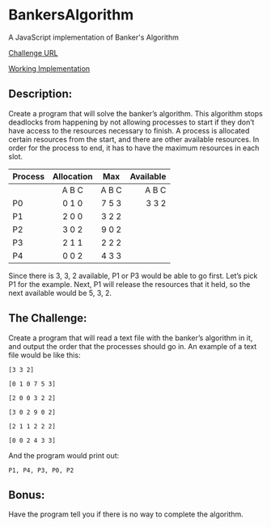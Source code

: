 # BankersAlgorithm
A JavaScript implementation of Banker's Algorithm

[Challenge URL](https://www.reddit.com/r/dailyprogrammer/comments/7jkfu5/20171213_challenge_344_intermediate_bankers/)

[Working Implementation](http://www.rixium.com/JavaScript/BankersAlgorithm)

## Description:

Create a program that will solve the banker’s algorithm. This algorithm stops deadlocks from happening by not allowing processes to start if they don’t have access to the resources necessary to finish. A process is allocated certain resources from the start, and there are other available resources. In order for the process to end, it has to have the maximum resources in each slot.

| Process | Allocation | Max  |	Available |
| ------ |:-----------:|:-----:| ----------:|
|        | A B C 	 | A B C | A B C    |
| P0 	 | 0 1 0 	 | 7 5 3 | 3 3 2    |
| P1 	 | 2 0 0 	 | 3 2 2 |            |
| P2 	 | 3 0 2 	 | 9 0 2 |            |
| P3 	 | 2 1 1    | 2 2 2 |            | 	
| P4 	 | 0 0 2    | 4 3 3 |            |	


Since there is 3, 3, 2 available, P1 or P3 would be able to go first. Let’s pick P1 for the example. Next, P1 will release the resources that it held, so the next available would be 5, 3, 2.

## The Challenge:

Create a program that will read a text file with the banker’s algorithm in it, and output the order that the processes should go in. An example of a text file would be like this:

    [3 3 2]

    [0 1 0 7 5 3]

    [2 0 0 3 2 2]

    [3 0 2 9 0 2]

    [2 1 1 2 2 2]

    [0 0 2 4 3 3]

And the program would print out:

    P1, P4, P3, P0, P2

## Bonus:

Have the program tell you if there is no way to complete the algorithm.
